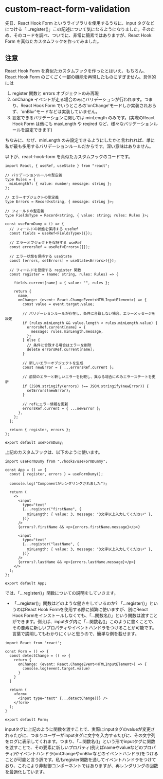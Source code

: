 # custom-react-form-validation

先日、React Hook Form というライブラリを使用するうちに、input タグなどにつける「...register()」この記述について気になるようになりました。そのため、そのコードを調べ、ついでに、非常に簡素ではありますが、React Hook Form を真似たカスタムフックを作ってみました。

## 注意
React Hook Form を真似たカスタムフックを作ったとはいえ、もちろん、React Hook Form のごくごく一部の機能を再現したものにすぎません。具体的には

1. register 関数と errors オブジェクトのみ再現
2. onChange イベントが走る場合のみにバリデーションが行われます。つまり、React Hook Form でいうところの'onChange'モードしか実装されおらず、'onBlur'モードなどは実装していません。
3. 設定できるバリデーションに関しては minLength のみです。(実際のReact Hook Form は他にも maxLength や reqired など、様々なバリデーションルールを設定できます)

ちなみに、なぜ、minLength のみ設定できるようにしたかと言われれば、単に私が最も多用するバリデーションルールだからです。深い意味はありません。

以下が、react-hook-form を真似たカスタムフックのコードです。
```
import React, { useRef, useState } from "react";

// バリデーションルールの型定義
type Rules = {
  minLength?: { value: number; message: string };
};

// エラーオブジェクトの型定義
type Errors = Record<string, { message: string }>;

// フィールドの型定義
type FieldsType = Record<string, { value: string; rules: Rules }>;

const useFormDumy = () => {
  // フィールドの状態を保持する useRef
  const fields = useRef<FieldsType>({});

  // エラーオブジェクトを保持する useRef
  const errorsRef = useRef<Errors>({});

  // エラー状態を保持する useState
  const [errors, setErrors] = useState<Errors>({});

  // フィールドを登録する register 関数
  const register = (name: string, rules: Rules) => {

    fields.current[name] = { value: "", rules };

    return {
      name,
      onChange: (event: React.ChangeEvent<HTMLInputElement>) => {
        const value = event.target.value;

        // バリデーションルールが存在し、条件に合致しない場合、エラーメッセージを設定
        if (rules.minLength && value.length < rules.minLength.value) {
          errorsRef.current[name] = {
            message: rules.minLength.message,
          };
        } else {
          // 条件に合致する場合はエラーを削除
          delete errorsRef.current[name];
        }

        // 新しいエラーオブジェクトを生成
        const newError = { ...errorsRef.current };

        // 前回のエラーと新しいエラーを比較し、異なる場合にのみエラーステートを更新
        if (JSON.stringify(errors) !== JSON.stringify(newError)) {
          setErrors(newError);
        }

        // refにエラー情報を更新
        errorsRef.current = { ...newError };
      },
    };
  };

  return { register, errors };
};

export default useFormDumy;
```

上記のカスタムフックは、以下のように使います。

```
import useFormDumy from "./hooks/useFormDummy";

const App = () => {
  const { register, errors } = useFormDumy();

  console.log("Componentがレンダリングされました");

  return (
    <>
      <input
        type="text"
        {...register("firstName", {
          minLength: { value: 3, message: "3文字以上入力してください" },
        })}
      />
      {errors?.firstName && <p>{errors.firstName.message}</p>}

      <input
        type="text"
        {...register("lastName", {
          minLength: { value: 3, message: "3文字以上入力してください" },
        })}
      />
      {errors?.lastName && <p>{errors.lastName.message}</p>}
    </>
  );
};

export default App;
```

では、「...register()」関数についての説明をしていきます。

- 「...register()」関数はどのような働きをしているのか?
「...register()」というのはReact Hook Formを使用する際に頻繁に使いますが、別にReact Hook Formをインストールしなくても、「...関数名()」という関数は渡すことができます。例えば、inputタグ内に「...関数名()」このように書くことで、その要素に新しいプロパティやイベントハンドラをつけることが可能です。言葉で説明してもわかりにくいと思うので、簡単な例を載せます。
```
import React from 'react';

const Form = () => {
  const detectChange = () => {
    return {
      onChange: (event: React.ChangeEvent<HTMLInputElement>) => {
        console.log(event.target.value)
      }
    }
  }

  return (
    <form>
      <input type="text" {...detectChange()} />
    </form>
  );
}

export default Form;
```
inputタグに上記のように関数を渡すことで、実際にinputタグのvalueが変更されるたびに、つまりユーザーがinputタグに文字を入力するたびに、その文字列をログに表示してくれます。つまり、「...関数名()」という形でinputタグに関数を渡すことで、その要素に新しいプロパティ(例えばnameやvalueなどのプロパティ)やイベントハンドラ(onChangeやonBlurなどのイベントハンドラ)をつけることが可能と言う訳です。私もregister関数を通してイベントハンドラをつけており、これにより非制御コンポーネントではありますが、再レンダリングの回数を最適化しています。